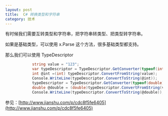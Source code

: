```yaml
---
layout: post
title:  C# 转换类型和字符串 
category: 技术 
---
```


有时候我们需要互转类型和字符串，把字符串转类型、把类型转字符串。


<!--more-->

<div id="toc"></div>
<!-- csdn -->

如果是基础类型，可以使用 x.Parse 这个方法，很多基础类型都支持。

那么我们可以使用 TypeDescriptor


```csharp
            string value = "123";
            var typeDescriptor = TypeDescriptor.GetConverter(typeof(int));
            int @int =(int) typeDescriptor.ConvertFromString(value);
            Console.WriteLine(typeDescriptor.ConvertToString(@int));
            typeDescriptor = TypeDescriptor.GetConverter(typeof(double));
            double @double = (double)typeDescriptor.ConvertFromString(value);
            Console.WriteLine(typeDescriptor.ConvertToString(@double));
```

参见：[http://www.jianshu.com/p/cdc8f5fe6405](http://www.jianshu.com/p/cdc8f5fe6405)

  
